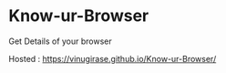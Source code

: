 # Know-ur-Browser
Get Details of your browser

Hosted : https://vinugirase.github.io/Know-ur-Browser/
